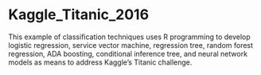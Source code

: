 # Kaggle_Titanic_2016
This example of classification techniques uses R programming to develop logistic regression, service vector machine, regression tree, random forest regression, ADA boosting, conditional inference tree, and neural network models as means to address Kaggle’s Titanic challenge.
